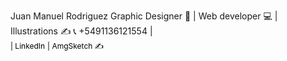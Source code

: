 
Juan Manuel Rodriguez
Graphic Designer 📝 | Web developer 💻 | Illustrations ✍️
📞 +5491136121554 |   
<a style=" text-decoration: none; color: #000; font-size: 12px;" href="https://www.linkedin.com/in/juan-manuel-rodriguez-5a45431a8/">| LinkedIn</a> 
<a style=" text-decoration: none; color: #000; font-size: 12px;" href="https://www.instagram.com/amgsketch/">| AmgSketch ✍️</a>
                                    
                                   
                                   
